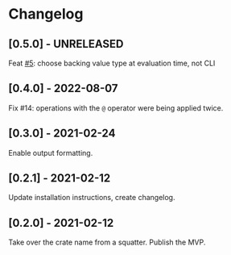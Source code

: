 # Changelog

## [0.5.0] - UNRELEASED

Feat [#5](https://github.com/coriolinus/calc/issues/5): choose backing value type at evaluation time, not CLI

## [0.4.0] - 2022-08-07

Fix #14: operations with the `@` operator were being applied twice.

## [0.3.0] - 2021-02-24

Enable output formatting.

## [0.2.1] - 2021-02-12

Update installation instructions, create changelog.

## [0.2.0] - 2021-02-12

Take over the crate name from a squatter. Publish the MVP.
